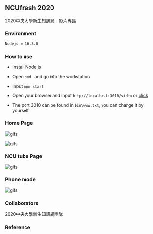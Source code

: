 ## NCUfresh 2020

2020中央大學新生知訊網 - 影片專區

### Environment
```cmd
Nodejs = 16.3.0
```
### How to use
- Install Node.js 
- Open `cmd ` and go into the workstation
- Input `npm start`
- Open your browser and input `http://localhost:3010/video` or [click](http://localhost:3010/video)

- The port 3010 can be found in `bin\www.txt`, you can change it by yourself

### Home Page

![gifs](https://github.com/OuTingYun/Images/blob/master/NCUfresh2020/start.gif)

![gifs](https://github.com/OuTingYun/Images/blob/master/NCUfresh2020/nav-bar.gif)

### NCU tube Page

![gifs](https://github.com/OuTingYun/Images/blob/master/NCUfresh2020/content.gif)

### Phone mode

![gifs](https://github.com/OuTingYun/Images/blob/master/NCUfresh2020/Phone.gif)


### Collaborators
2020中央大學新生知訊網團隊
### Reference
